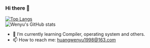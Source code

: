 ### Hi there 👋

<!--
**RobotHuang/RobotHuang** is a ✨ _special_ ✨ repository because its `README.md` (this file) appears on your GitHub profile.

Here are some ideas to get you started:

- 🔭 I’m currently working on ...
- 🌱 I’m currently learning ...
- 👯 I’m looking to collaborate on ...
- 🤔 I’m looking for help with ...
- 💬 Ask me about ...
- 📫 How to reach me: ...
- 😄 Pronouns: ...
- ⚡ Fun fact: ...
-->
[![Top Langs](https://github-readme-stats.vercel.app/api/top-langs/?username=RobotHuang&layout=compact)](https://github.com/anuraghazra/github-readme-stats)  
![Wenyu's GitHub stats](https://github-readme-stats.vercel.app/api?username=RobotHuang&show_icons=true&theme=radical)
- 🌱 I’m currently learning Compiler, operating system and others.
- 📫 How to reach me: huangwenyu1998@163.com
